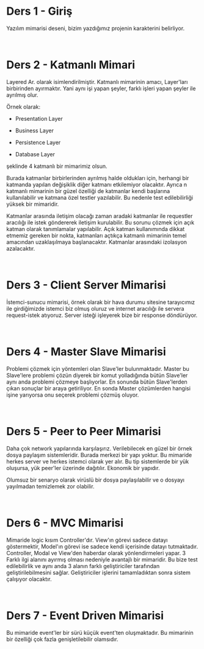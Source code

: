 # Ders 1 - Giriş

Yazılım mimarisi deseni, bizim yazdığımız projenin karakterini belirliyor. 

<br>

# Ders 2 - Katmanlı Mimari

Layered Ar. olarak isimlendirilmiştir. Katmanlı mimarinin amacı, Layer'ları birbirinden ayırmaktır. Yani aynı işi yapan şeyler, farklı işleri yapan şeyler ile ayrılmış olur.

Örnek olarak:

- Presentation Layer

- Business Layer

- Persistence Layer

- Database Layer

şeklinde 4 katmanlı bir mimarimiz olsun.

Burada katmanlar birbirlerinden ayrılmış halde oldukları için, herhangi bir katmanda yapılan değişiklik diğer katmanı etkilemiyor olacaktır. Ayrıca n katmanlı mimarinin bir güzel özelliği de katmanlar kendi başlarına kullanılabilir ve katmana özel testler yazılabilir. Bu nedenle test edilebilirliği yüksek bir mimaridir.

Katmanlar arasında iletişim olacağı zaman aradaki katmanlar ile requestler aracılığı ile istek göndererek iletişim kurulabilir. Bu sorunu çözmek için açık katman olarak tanımlamalar yapılabilir. Açık katman kullanımında dikkat etmemiz gereken bir nokta, katmanları açtıkça katmanlı mimarinin temel amacından uzaklaşılmaya başlanacaktır. Katmanlar arasındaki izolasyon azalacaktır.

<br>

# Ders 3 - Client Server Mimarisi

İstemci-sunucu mimarisi, örnek olarak bir hava durumu sitesine tarayıcımız ile girdiğimizde istemci biz olmuş oluruz ve internet aracılığı ile servera request-istek atıyoruz. Server isteği işleyerek bize bir response döndürüyor.

<br>

# Ders 4 - Master Slave Mimarisi

Problemi çözmek için yöntemleri olan Slave'ler bulunmaktadır. Master bu Slave'lere problemi çözün diyerek bir komut yolladığında bütün Slave'ler aynı anda problemi çözmeye başlıyorlar. En sonunda bütün Slave'lerden çıkan sonuçlar bir araya getiriliyor. En sonda Master çözümlerden hangisi işine yarıyorsa onu seçerek problemi çözmüş oluyor.

<br>

# Ders 5 - Peer to Peer Mimarisi

Daha çok network yapılarında karşılaşırız. Verilebilecek en güzel bir örnek dosya paylaşım sistemleridir. Burada merkezi bir yapı yoktur. Bu mimaride herkes server ve herkes istemci olarak yer alır. Bu tip sistemlerde bir yük oluşursa, yük peer'ler üzerinde dağıtılır. Ekonomik bir yapıdır.

Olumsuz bir senaryo olarak virüslü bir dosya paylaşılabilir ve o dosyayı yayılmadan temizlemek zor olabilir.

<br>

# Ders 6 - MVC Mimarisi

Mimaride logic kısım Controller'dır. View'ın görevi sadece datayı göstermektir, Model'ın görevi ise sadece kendi içerisinde datayı tutmaktadır. Controller, Modal ve View'den haberdar olarak yönlendirmeleri yapar. 3 Farklı ilgi alanını ayırmış olması nedeniyle avantajlı bir mimaridir. Bu bize test edilebilirlik ve aynı anda 3 alanın farklı geliştiriciler tarafından geliştirilebilmesini sağlar. Geliştiriciler işlerini tamamladıktan sonra sistem çalışıyor olacaktır.

<br>

# Ders 7 - Event Driven Mimarisi

Bu mimaride event'ler bir sürü küçük event'ten oluşmaktadır. Bu mimarinin bir özelliği çok fazla genişletilebilir olamsıdır.

